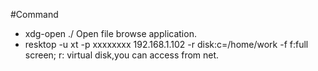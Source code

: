 #Command
- xdg-open  ./ Open file browse application.
- resktop -u xt -p xxxxxxxx 192.168.1.102 -r disk:c=/home/work -f
  f:full screen; r: virtual disk,you can access from net.